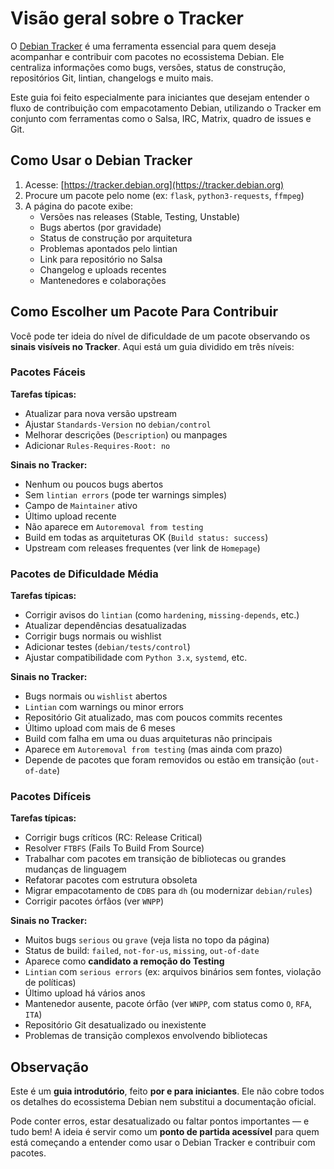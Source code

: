 # Visão geral sobre o Tracker

O [Debian Tracker](https://tracker.debian.org) é uma ferramenta essencial para quem deseja acompanhar e contribuir com pacotes no ecossistema Debian. Ele centraliza informações como bugs, versões, status de construção, repositórios Git, lintian, changelogs e muito mais.

Este guia foi feito especialmente para iniciantes que desejam entender o fluxo de contribuição com empacotamento Debian, utilizando o Tracker em conjunto com ferramentas como o Salsa, IRC, Matrix, quadro de issues e Git.


##  Como Usar o Debian Tracker

1. Acesse: [https://tracker.debian.org](https://tracker.debian.org)
2. Procure um pacote pelo nome (ex: `flask`, `python3-requests`, `ffmpeg`)
3. A página do pacote exibe:
   - Versões nas releases (Stable, Testing, Unstable)
   - Bugs abertos (por gravidade)
   - Status de construção por arquitetura
   - Problemas apontados pelo lintian
   - Link para repositório no Salsa
   - Changelog e uploads recentes
   - Mantenedores e colaborações


##  Como Escolher um Pacote Para Contribuir

Você pode ter ideia do nível de dificuldade de um pacote observando os **sinais visíveis no Tracker**. Aqui está um guia dividido em três níveis:

### Pacotes Fáceis

**Tarefas típicas:**
- Atualizar para nova versão upstream
- Ajustar `Standards-Version` no `debian/control`
- Melhorar descrições (`Description`) ou manpages
- Adicionar `Rules-Requires-Root: no`

**Sinais no Tracker:**
- Nenhum ou poucos bugs abertos
- Sem `lintian errors` (pode ter warnings simples)
- Campo de `Maintainer` ativo
- Último upload recente
- Não aparece em `Autoremoval from testing`
- Build em todas as arquiteturas OK (`Build status: success`)
- Upstream com releases frequentes (ver link de `Homepage`)


###  Pacotes de Dificuldade Média

**Tarefas típicas:**
- Corrigir avisos do `lintian` (como `hardening`, `missing-depends`, etc.)
- Atualizar dependências desatualizadas
- Corrigir bugs normais ou wishlist
- Adicionar testes (`debian/tests/control`)
- Ajustar compatibilidade com `Python 3.x`, `systemd`, etc.

**Sinais no Tracker:**
- Bugs normais ou `wishlist` abertos
- `Lintian` com warnings ou minor errors
- Repositório Git atualizado, mas com poucos commits recentes
- Último upload com mais de 6 meses
- Build com falha em uma ou duas arquiteturas não principais
- Aparece em `Autoremoval from testing` (mas ainda com prazo)
- Depende de pacotes que foram removidos ou estão em transição (`out-of-date`)

###  Pacotes Difíceis

**Tarefas típicas:**
- Corrigir bugs críticos (RC: Release Critical)
- Resolver `FTBFS` (Fails To Build From Source)
- Trabalhar com pacotes em transição de bibliotecas ou grandes mudanças de linguagem
- Refatorar pacotes com estrutura obsoleta
- Migrar empacotamento de `CDBS` para `dh` (ou modernizar `debian/rules`)
- Corrigir pacotes órfãos (ver `WNPP`)

**Sinais no Tracker:**
- Muitos bugs `serious` ou `grave` (veja lista no topo da página)
- Status de build: `failed`, `not-for-us`, `missing`, `out-of-date`
- Aparece como **candidato a remoção do Testing**
- `Lintian` com `serious errors` (ex: arquivos binários sem fontes, violação de políticas)
- Último upload há vários anos
- Mantenedor ausente, pacote órfão (ver `WNPP`, com status como `O`, `RFA`, `ITA`)
- Repositório Git desatualizado ou inexistente
- Problemas de transição complexos envolvendo bibliotecas

##  **Observação**

Este é um **guia introdutório**, feito **por e para iniciantes**. Ele não cobre todos os detalhes do ecossistema Debian nem substitui a documentação oficial.

Pode conter erros, estar desatualizado ou faltar pontos importantes — e tudo bem! A ideia é servir como um **ponto de partida acessível** para quem está começando a entender como usar o Debian Tracker e contribuir com pacotes.
